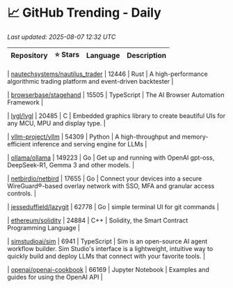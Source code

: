 # 📈 GitHub Trending - Daily

_Last updated: 2025-08-07 12:32 UTC_

| Repository | ⭐ Stars | Language | Description |
|------------|--------:|----------|-------------|

| [nautechsystems/nautilus_trader](https://github.com/nautechsystems/nautilus_trader) | 12446 | Rust | A high-performance algorithmic trading platform and event-driven backtester |

| [browserbase/stagehand](https://github.com/browserbase/stagehand) | 15505 | TypeScript | The AI Browser Automation Framework |

| [lvgl/lvgl](https://github.com/lvgl/lvgl) | 20485 | C | Embedded graphics library to create beautiful UIs for any MCU, MPU and display type. |

| [vllm-project/vllm](https://github.com/vllm-project/vllm) | 54309 | Python | A high-throughput and memory-efficient inference and serving engine for LLMs |

| [ollama/ollama](https://github.com/ollama/ollama) | 149223 | Go | Get up and running with OpenAI gpt-oss, DeepSeek-R1, Gemma 3 and other models. |

| [netbirdio/netbird](https://github.com/netbirdio/netbird) | 17655 | Go | Connect your devices into a secure WireGuard®-based overlay network with SSO, MFA and granular access controls. |

| [jesseduffield/lazygit](https://github.com/jesseduffield/lazygit) | 62778 | Go | simple terminal UI for git commands |

| [ethereum/solidity](https://github.com/ethereum/solidity) | 24884 | C++ | Solidity, the Smart Contract Programming Language |

| [simstudioai/sim](https://github.com/simstudioai/sim) | 6941 | TypeScript | Sim is an open-source AI agent workflow builder. Sim Studio's interface is a lightweight, intuitive way to quickly build and deploy LLMs that connect with your favorite tools. |

| [openai/openai-cookbook](https://github.com/openai/openai-cookbook) | 66169 | Jupyter Notebook | Examples and guides for using the OpenAI API |
